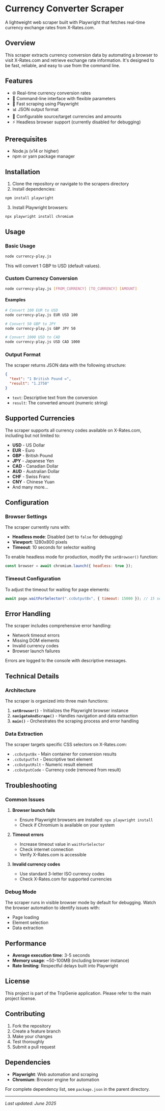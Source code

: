 # Currency Converter Scraper

A lightweight web scraper built with Playwright that fetches real-time currency exchange rates from X-Rates.com.

## Overview

This scraper extracts currency conversion data by automating a browser to visit X-Rates.com and retrieve exchange rate information. It's designed to be fast, reliable, and easy to use from the command line.

## Features

- 🌐 Real-time currency conversion rates
- 🎯 Command-line interface with flexible parameters
- 🚀 Fast scraping using Playwright
- 📊 JSON output format
- 🔧 Configurable source/target currencies and amounts
- ⚡ Headless browser support (currently disabled for debugging)

## Prerequisites

- Node.js (v14 or higher)
- npm or yarn package manager

## Installation

1. Clone the repository or navigate to the scrapers directory
2. Install dependencies:

```bash
npm install playwright
```

3. Install Playwright browsers:

```bash
npx playwright install chromium
```

## Usage

### Basic Usage

```bash
node currency-play.js
```

This will convert 1 GBP to USD (default values).

### Custom Currency Conversion

```bash
node currency-play.js [FROM_CURRENCY] [TO_CURRENCY] [AMOUNT]
```

#### Examples

```bash
# Convert 100 EUR to USD
node currency-play.js EUR USD 100

# Convert 50 GBP to JPY
node currency-play.js GBP JPY 50

# Convert 1000 USD to CAD
node currency-play.js USD CAD 1000
```

### Output Format

The scraper returns JSON data with the following structure:

```json
{
  "text": "1 British Pound =",
  "result": "1.2750"
}
```

- `text`: Descriptive text from the conversion
- `result`: The converted amount (numeric string)

## Supported Currencies

The scraper supports all currency codes available on X-Rates.com, including but not limited to:

- **USD** - US Dollar
- **EUR** - Euro
- **GBP** - British Pound
- **JPY** - Japanese Yen
- **CAD** - Canadian Dollar
- **AUD** - Australian Dollar
- **CHF** - Swiss Franc
- **CNY** - Chinese Yuan
- And many more...

## Configuration

### Browser Settings

The scraper currently runs with:
- **Headless mode**: Disabled (set to `false` for debugging)
- **Viewport**: 1280x800 pixels
- **Timeout**: 10 seconds for selector waiting

To enable headless mode for production, modify the `setBrowser()` function:

```javascript
const browser = await chromium.launch({ headless: true });
```

### Timeout Configuration

To adjust the timeout for waiting for page elements:

```javascript
await page.waitForSelector(".ccOutputBx", { timeout: 15000 }); // 15 seconds
```

## Error Handling

The scraper includes comprehensive error handling:

- Network timeout errors
- Missing DOM elements
- Invalid currency codes
- Browser launch failures

Errors are logged to the console with descriptive messages.

## Technical Details

### Architecture

The scraper is organized into three main functions:

1. **`setBrowser()`** - Initializes the Playwright browser instance
2. **`navigateAndScrape()`** - Handles navigation and data extraction
3. **`main()`** - Orchestrates the scraping process and error handling

### Data Extraction

The scraper targets specific CSS selectors on X-Rates.com:
- `.ccOutputBx` - Main container for conversion results
- `.ccOutputTxt` - Descriptive text element
- `.ccOutputRslt` - Numeric result element
- `.ccOutputCode` - Currency code (removed from result)

## Troubleshooting

### Common Issues

1. **Browser launch fails**
   - Ensure Playwright browsers are installed: `npx playwright install`
   - Check if Chromium is available on your system

2. **Timeout errors**
   - Increase timeout value in `waitForSelector`
   - Check internet connection
   - Verify X-Rates.com is accessible

3. **Invalid currency codes**
   - Use standard 3-letter ISO currency codes
   - Check X-Rates.com for supported currencies

### Debug Mode

The scraper runs in visible browser mode by default for debugging. Watch the browser automation to identify issues with:
- Page loading
- Element selection
- Data extraction

## Performance

- **Average execution time**: 3-5 seconds
- **Memory usage**: ~50-100MB (including browser instance)
- **Rate limiting**: Respectful delays built into Playwright

## License

This project is part of the TripGenie application. Please refer to the main project license.

## Contributing

1. Fork the repository
2. Create a feature branch
3. Make your changes
4. Test thoroughly
5. Submit a pull request

## Dependencies

- **Playwright**: Web automation and scraping
- **Chromium**: Browser engine for automation

For complete dependency list, see `package.json` in the parent directory.

---

*Last updated: June 2025*
